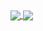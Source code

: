 <a href="https://github.com/dasheck0/stats">
  <img align="center" src="https://github-readme-stats.vercel.app/api?username=dasheck0&count_private=true&show_icons=true" />
</a>
<a href="https://github.com/dasheck0/stats">
  <img align="center" src="https://github-readme-stats.vercel.app/api/top-langs/?username=dasheck0&layout=compact" />
</a>

